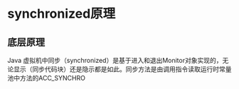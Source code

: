# synchronized原理

## 底层原理
Java 虚拟机中同步（synchronized）是基于进入和退出Monitor对象实现的，无论显示（同步代码块）还是隐示都是如此。同步方法是由调用指令读取运行时常量池中方法的ACC_SYNCHRO